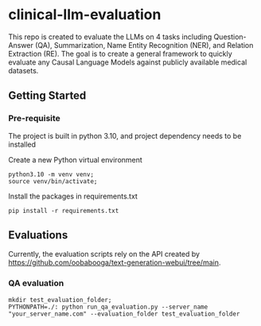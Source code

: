 # clinical-llm-evaluation
This repo is created to evaluate the LLMs on 4 tasks including Question-Answer (QA), Summarization, Name Entity Recognition (NER), and Relation Extraction (RE). The goal is to create a general framework to quickly evaluate any Causal Language Models against publicly available medical datasets.  

## Getting Started
### Pre-requisite
The project is built in python 3.10, and project dependency needs to be installed 

Create a new Python virtual environment
```console
python3.10 -m venv venv;
source venv/bin/activate;
```

Install the packages in requirements.txt
```console
pip install -r requirements.txt
```

## Evaluations
Currently, the evaluation scripts rely on the API created by https://github.com/oobabooga/text-generation-webui/tree/main. 

### QA evaluation
```console
mkdir test_evaluation_folder;
PYTHONPATH=./: python run_qa_evaluation.py --server_name "your_server_name.com" --evaluation_folder test_evaluation_folder
```